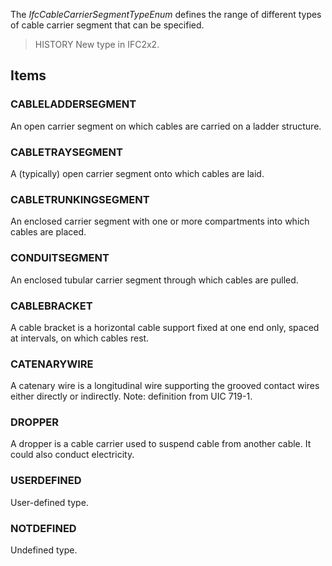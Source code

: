 The _IfcCableCarrierSegmentTypeEnum_ defines the range of different types of cable carrier segment that can be specified.

<!-- end of short definition -->


> HISTORY New type in IFC2x2.

## Items

### CABLELADDERSEGMENT
An open carrier segment on which cables are carried on a ladder structure.

### CABLETRAYSEGMENT
A (typically) open carrier segment onto which cables are laid.

### CABLETRUNKINGSEGMENT
An enclosed carrier segment with one or more compartments into which cables are placed.

### CONDUITSEGMENT
An enclosed tubular carrier segment through which cables are pulled.

### CABLEBRACKET
A cable bracket is a horizontal cable support fixed at one end only, spaced at intervals, on which cables rest.

### CATENARYWIRE
A catenary wire is a longitudinal wire supporting the grooved contact wires either directly or indirectly.
Note: definition from UIC 719-1.

### DROPPER
A dropper is a cable carrier used to suspend cable from another cable. It could also conduct electricity.

### USERDEFINED
User-defined type.

### NOTDEFINED
Undefined type.
